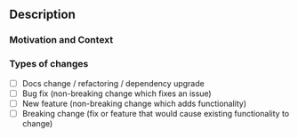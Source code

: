## Description
<!-- What does this PR do? -->


### Motivation and Context
<!--- Why is this change required? What problem does it solve? -->


### Types of changes
<!--- What types of changes does your code introduce? Put an `x` in all the boxes that apply: -->
- [ ] Docs change / refactoring / dependency upgrade
- [ ] Bug fix (non-breaking change which fixes an issue)
- [ ] New feature (non-breaking change which adds functionality)
- [ ] Breaking change (fix or feature that would cause existing functionality to change)

